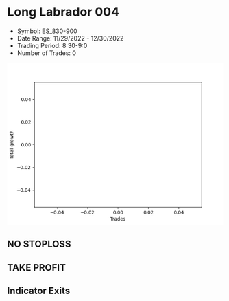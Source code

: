 # Long Labrador 004 
- Symbol: ES_830-900
- Date Range: 11/29/2022 - 12/30/2022
- Trading Period: 8:30-9:0
- Number of Trades: 0

![Plot](LongLabrador004ES_830-900.png)
## NO STOPLOSS














## TAKE PROFIT











## Indicator Exits

